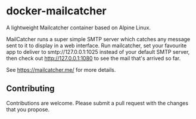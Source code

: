 # docker-mailcatcher

A lightweight Mailcatcher container based on Alpine Linux.

MailCatcher runs a super simple SMTP server which catches any message sent to it to display in a web interface. Run mailcatcher, set your favourite app to deliver to smtp://127.0.0.1:1025 instead of your default SMTP server, then check out http://127.0.0.1:1080 to see the mail that's arrived so far.

See https://mailcatcher.me/ for more details.

## Contributing

Contributions are welcome. Please submit a pull request with the changes that you propose.


